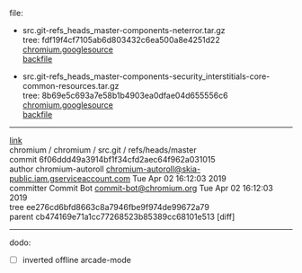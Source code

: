 file:
- src.git-refs_heads_master-components-neterror.tar.gz  
tree: fdf19f4cf7105ab6d803432c6ea500a8e4251d22
[chromium.googlesource](https://chromium.googlesource.com/chromium/src.git/+/refs/heads/master/components/neterror/)  
[backfile](bak/src.git-refs_heads_master-components-neterror.tar.gz)


- src.git-refs_heads_master-components-security_interstitials-core-common-resources.tar.gz  
tree: 8b69e5c693a7e58b1b4903ea0dfae04d655556c6  
[chromium.googlesource](https://chromium.googlesource.com/chromium/src.git/+/refs/heads/master/components/security_interstitials/core/common/resources/)  
[backfile](bak/src.git-refs_heads_master-components-security_interstitials-core-common-resources.tar.gz)


---
[link](https://chromium.googlesource.com/chromium/src.git/+/refs/heads/master)  
chromium / chromium / src.git / refs/heads/master  
commit	6f06ddd49a3914bf1f34cfd2aec64f962a031015  
author	chromium-autoroll <chromium-autoroll@skia-public.iam.gserviceaccount.com>	Tue Apr 02 16:12:03 2019  
committer	Commit Bot <commit-bot@chromium.org>	Tue Apr 02 16:12:03 2019  
tree	ee276cd6bfd8663c8a7946fbe9f974de99672a79  
parent	cb474169e71a1cc77268523b85389cc68101e513 \[diff]

---

dodo:
- [ ] inverted offline arcade-mode
